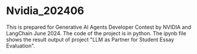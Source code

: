 # Nvidia_202406
This is prepared for Generative AI Agents Developer Contest by NVIDIA and LangChain June 2024.
The code of the project is in python.
The ipynb file shows the result output of project "LLM as Partner for Student Essay Evaluation".
